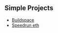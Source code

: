 ## Simple Projects

- [Buildspace](https://buildspace.so/)
- [Speedrun eth](https://speedrunethereum.com/)